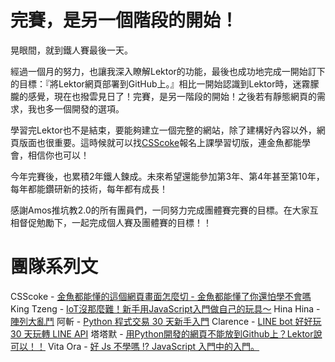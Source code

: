 # 完賽，是另一個階段的開始！

晃眼間，就到鐵人賽最後一天。

經過一個月的努力，也讓我深入瞭解Lektor的功能，最後也成功地完成一開始訂下的目標：『將Lektor網頁部署到GitHub上。』相比一開始認識到Lektor時，迷霧朦朧的感覺，現在也撥雲見日了！完賽，是另一階段的開始！之後若有靜態網頁的需求，我也多一個開發的選項。

學習完Lektor也不是結束，要能夠建立一個完整的網站，除了建構好內容以外，網頁版面也很重要。這時候就可以找[CSScoke](https://ithelp.ithome.com.tw/users/20112550)報名上課學習切版，連金魚都能學會，相信你也可以！

今年完賽後，也累積2年鐵人鍊成。未來希望還能參加第3年、第4年甚至第10年，每年都能鑽研新的技術，每年都有成長！

感謝Amos推坑教2.0的所有團員們，一同努力完成團體賽完賽的目標。在大家互相督促勉勵下，一起完成個人賽及團體賽的目標！！

# 團隊系列文

CSScoke - [金魚都能懂的這個網頁畫面怎麼切 - 金魚都能懂了你還怕學不會嗎](https://ithelp.ithome.com.tw/users/20112550/ironman/2623)
King Tzeng - [IoT沒那麼難！新手用JavaScript入門做自己的玩具～](https://ithelp.ithome.com.tw/users/20103130/ironman/2125)
Hina Hina - [陣列大亂鬥](https://ithelp.ithome.com.tw/users/20120000/ironman/2256) 
阿斬 - [Python 程式交易 30 天新手入門](https://ithelp.ithome.com.tw/users/20120536/ironman/2571)
Clarence - [LINE bot 好好玩 30 天玩轉 LINE API](https://ithelp.ithome.com.tw/users/20117701/ironman/2634)
塔塔默 - [用Python開發的網頁不能放到Github上？Lektor說可以！！](https://ithelp.ithome.com.tw/users/20112552/ironman/2735)
Vita Ora - [好 Js 不學嗎 !? JavaScript 入門中的入門。](https://ithelp.ithome.com.tw/users/20112656/ironman/2782)